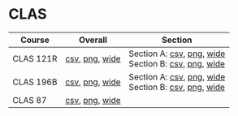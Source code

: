 # CLAS

| Course | Overall | Section |
| ------ | ------- | ------- |
| CLAS 121R | [csv](https://github.com/UCSD-Historical-Enrollment-Data/2024Fall/blob/main/overall/CLAS%20121R.csv), [png](https://raw.githubusercontent.com/UCSD-Historical-Enrollment-Data/2024Fall/main/plot_overall/CLAS%20121R.png), [wide](https://raw.githubusercontent.com/UCSD-Historical-Enrollment-Data/2024Fall/main/plot_overall_wide/CLAS%20121R.png) | Section A: [csv](https://github.com/UCSD-Historical-Enrollment-Data/2024Fall/blob/main/section/CLAS%20121R_A.csv), [png](https://raw.githubusercontent.com/UCSD-Historical-Enrollment-Data/2024Fall/main/plot_section/CLAS%20121R_A.png), [wide](https://raw.githubusercontent.com/UCSD-Historical-Enrollment-Data/2024Fall/main/plot_section_wide/CLAS%20121R_A.png)<br>Section B: [csv](https://github.com/UCSD-Historical-Enrollment-Data/2024Fall/blob/main/section/CLAS%20121R_B.csv), [png](https://raw.githubusercontent.com/UCSD-Historical-Enrollment-Data/2024Fall/main/plot_section/CLAS%20121R_B.png), [wide](https://raw.githubusercontent.com/UCSD-Historical-Enrollment-Data/2024Fall/main/plot_section_wide/CLAS%20121R_B.png) |
| CLAS 196B | [csv](https://github.com/UCSD-Historical-Enrollment-Data/2024Fall/blob/main/overall/CLAS%20196B.csv), [png](https://raw.githubusercontent.com/UCSD-Historical-Enrollment-Data/2024Fall/main/plot_overall/CLAS%20196B.png), [wide](https://raw.githubusercontent.com/UCSD-Historical-Enrollment-Data/2024Fall/main/plot_overall_wide/CLAS%20196B.png) | Section A: [csv](https://github.com/UCSD-Historical-Enrollment-Data/2024Fall/blob/main/section/CLAS%20196B_A.csv), [png](https://raw.githubusercontent.com/UCSD-Historical-Enrollment-Data/2024Fall/main/plot_section/CLAS%20196B_A.png), [wide](https://raw.githubusercontent.com/UCSD-Historical-Enrollment-Data/2024Fall/main/plot_section_wide/CLAS%20196B_A.png)<br>Section B: [csv](https://github.com/UCSD-Historical-Enrollment-Data/2024Fall/blob/main/section/CLAS%20196B_B.csv), [png](https://raw.githubusercontent.com/UCSD-Historical-Enrollment-Data/2024Fall/main/plot_section/CLAS%20196B_B.png), [wide](https://raw.githubusercontent.com/UCSD-Historical-Enrollment-Data/2024Fall/main/plot_section_wide/CLAS%20196B_B.png) |
| CLAS 87 | [csv](https://github.com/UCSD-Historical-Enrollment-Data/2024Fall/blob/main/overall/CLAS%2087.csv), [png](https://raw.githubusercontent.com/UCSD-Historical-Enrollment-Data/2024Fall/main/plot_overall/CLAS%2087.png), [wide](https://raw.githubusercontent.com/UCSD-Historical-Enrollment-Data/2024Fall/main/plot_overall_wide/CLAS%2087.png) |  |

